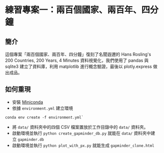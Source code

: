 # 練習專案一：兩百個國家、兩百年、四分鐘

## 簡介
這個專案「兩百個國家、兩百年、四分鐘」復刻了名聞遐邇的 Hans Rosling's 200 Countries, 200 Years, 4 Minutes 資料視覺化，我們使用了 pandas 與 sqlite3 建立了資料庫，利用 matplotlib 進行概念驗證，最後以 plotly.express 做出成品。

## 如何重現
- 安裝 [Miniconda](https://docs.anaconda.com/miniconda)
- 依據 `environment.yml` 建立環境

```shell
conda env create -f environment.yml`
```

- 將 `data/` 資料夾中的四個 CSV 檔案置放於工作目錄中的 `data/` 資料夾。
- 啟動環境並執行 `python create_gapminder_db.py` 就能在 `data/` 資料夾中建立 `gapminder.db`
- 啟動環境並執行 `python plot_with_px.py` 就能生成 `gapminder_clone.html`